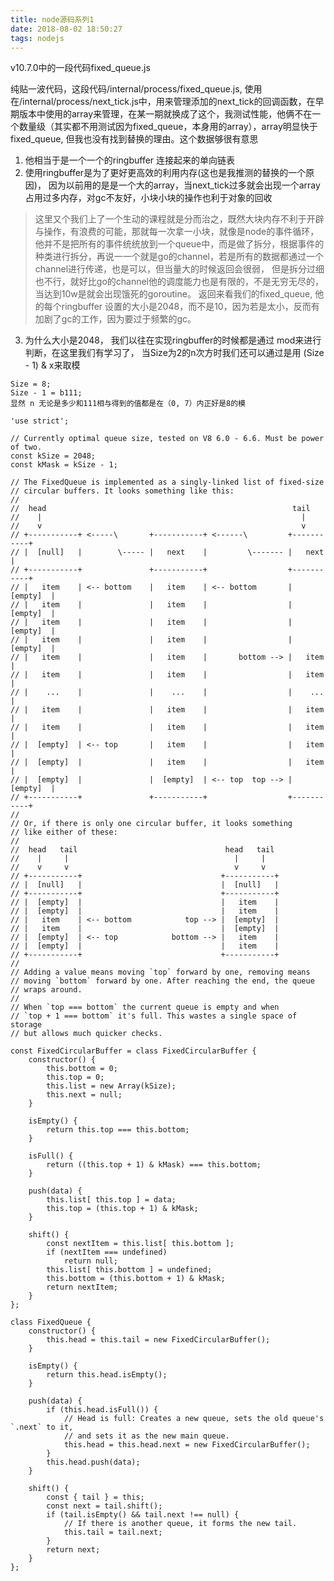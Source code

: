 ```yaml
---
title: node源码系列1
date: 2018-08-02 18:50:27
tags: nodejs
---
```


v10.7.0中的一段代码fixed_queue.js

<!-- more -->

纯贴一波代码，这段代码/internal/process/fixed_queue.js, 使用在/internal/process/next_tick.js中，用来管理添加的next_tick的回调函数，在早期版本中使用的array来管理，在某一期就换成了这个，我测试性能，他俩不在一个数量级（其实都不用测试因为fixed_queue，本身用的array），array明显快于fixed_queue, 但我也没有找到替换的理由。这个数据够很有意思

1. 他相当于是一个一个的ringbuffer 连接起来的单向链表
2. 使用ringbuffer是为了更好更高效的利用内存(这也是我推测的替换的一个原因)， 因为以前用的是是一个大的array，当next_tick过多就会出现一个array占用过多内存，对gc不友好，小块小块的操作也利于对象的回收
> 这里又个我们上了一个生动的课程就是分而治之，既然大块内存不利于开辟与操作，有浪费的可能，那就每一次拿一小块，就像是node的事件循环，他并不是把所有的事件统统放到一个queue中，而是做了拆分，根据事件的种类进行拆分，再说一一个就是go的channel，若是所有的数据都通过一个channel进行传递，也是可以，但当量大的时候返回会很弱， 但是拆分过细也不行，就好比go的channel他的调度能力也是有限的，不是无穷无尽的，当达到10w是就会出现饿死的goroutine。 返回来看我们的fixed_queue, 他的每个ringbuffer 设置的大小是2048，而不是10，因为若是太小，反而有加剧了gc的工作，因为要过于频繁的gc。
3. 为什么大小是2048， 我们以往在实现ringbuffer的时候都是通过 mod来进行判断，在这里我们有学习了， 当Size为2的n次方时我们还可以通过是用 (Size - 1) & x来取模
```
Size = 8;
Size - 1 = b111;
显然 n 无论是多少和111相与得到的值都是在（0, 7）内正好是8的模
```

```
'use strict';

// Currently optimal queue size, tested on V8 6.0 - 6.6. Must be power of two.
const kSize = 2048;
const kMask = kSize - 1;

// The FixedQueue is implemented as a singly-linked list of fixed-size
// circular buffers. It looks something like this:
//
//  head                                                       tail
//    |                                                          |
//    v                                                          v
// +-----------+ <-----\       +-----------+ <------\         +-----------+
// |  [null]   |        \----- |   next    |         \------- |   next    |
// +-----------+               +-----------+                  +-----------+
// |   item    | <-- bottom    |   item    | <-- bottom       |  [empty]  |
// |   item    |               |   item    |                  |  [empty]  |
// |   item    |               |   item    |                  |  [empty]  |
// |   item    |               |   item    |                  |  [empty]  |
// |   item    |               |   item    |       bottom --> |   item    |
// |   item    |               |   item    |                  |   item    |
// |    ...    |               |    ...    |                  |    ...    |
// |   item    |               |   item    |                  |   item    |
// |   item    |               |   item    |                  |   item    |
// |  [empty]  | <-- top       |   item    |                  |   item    |
// |  [empty]  |               |   item    |                  |   item    |
// |  [empty]  |               |  [empty]  | <-- top  top --> |  [empty]  |
// +-----------+               +-----------+                  +-----------+
//
// Or, if there is only one circular buffer, it looks something
// like either of these:
//
//  head   tail                                 head   tail
//    |     |                                     |     |
//    v     v                                     v     v
// +-----------+                               +-----------+
// |  [null]   |                               |  [null]   |
// +-----------+                               +-----------+
// |  [empty]  |                               |   item    |
// |  [empty]  |                               |   item    |
// |   item    | <-- bottom            top --> |  [empty]  |
// |   item    |                               |  [empty]  |
// |  [empty]  | <-- top            bottom --> |   item    |
// |  [empty]  |                               |   item    |
// +-----------+                               +-----------+
//
// Adding a value means moving `top` forward by one, removing means
// moving `bottom` forward by one. After reaching the end, the queue
// wraps around.
//
// When `top === bottom` the current queue is empty and when
// `top + 1 === bottom` it's full. This wastes a single space of storage
// but allows much quicker checks.

const FixedCircularBuffer = class FixedCircularBuffer {
    constructor() {
        this.bottom = 0;
        this.top = 0;
        this.list = new Array(kSize);
        this.next = null;
    }

    isEmpty() {
        return this.top === this.bottom;
    }

    isFull() {
        return ((this.top + 1) & kMask) === this.bottom;
    }

    push(data) {
        this.list[ this.top ] = data;
        this.top = (this.top + 1) & kMask;
    }

    shift() {
        const nextItem = this.list[ this.bottom ];
        if (nextItem === undefined)
            return null;
        this.list[ this.bottom ] = undefined;
        this.bottom = (this.bottom + 1) & kMask;
        return nextItem;
    }
};

class FixedQueue {
    constructor() {
        this.head = this.tail = new FixedCircularBuffer();
    }

    isEmpty() {
        return this.head.isEmpty();
    }

    push(data) {
        if (this.head.isFull()) {
            // Head is full: Creates a new queue, sets the old queue's `.next` to it,
            // and sets it as the new main queue.
            this.head = this.head.next = new FixedCircularBuffer();
        }
        this.head.push(data);
    }

    shift() {
        const { tail } = this;
        const next = tail.shift();
        if (tail.isEmpty() && tail.next !== null) {
            // If there is another queue, it forms the new tail.
            this.tail = tail.next;
        }
        return next;
    }
};
```